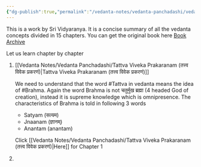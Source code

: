 ```yaml
---
{"dg-publish":true,"permalink":"/vedanta-notes/vedanta-panchadashi/vedanta-panchadashi/","tags":["vedanta"]}
---
```



This is a work by Sri Vidyaranya. It is a concise summary of all the vedanta concepts divided in 15 chapters. You can get the original book here [Book Archive](https://archive.org/details/Vedanta.Panchadasi.with.Kalyana.Piyusa.Vyakhya)


Let us learn chapter by chapter 

1. [[Vedanta Notes/Vedanta Panchadashi/Tattva Viveka Prakaranam (तत्त्व विवेक प्रकरणं)\|Tattva Viveka Prakaranam (तत्त्व विवेक प्रकरणं)]]
   
   We need to understand that the word #Tattva  in vedanta means the idea of #Brahma. Again the word Brahma is not चतुर्मुख ब्रह्मा  (4 headed God of creation), instead it is supreme knowledge which is omnipresence. The characteristics of Brahma is told in following 3 words 
   * Satyam (सत्यम)
   * Jnaanam (ज्ञानम्)
   * Anantam (anantam)

	Click [[Vedanta Notes/Vedanta Panchadashi/Tattva Viveka Prakaranam (तत्त्व विवेक प्रकरणं)\|Here]] for Chapter 1
	
1. 


